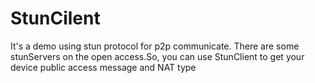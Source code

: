 # StunCilent
It's a demo using stun protocol for p2p communicate.
There are some stunServers on the open access.So, you can use StunClient to get your device public access message and NAT type
